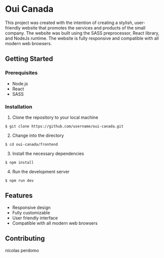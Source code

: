 
# Oui Canada

This project was created with the intention of creating a stylish, user-friendly website that promotes the services and products of the small company. The website was built using the SASS preprocessor, React library, and NodeJs runtime. The website is fully responsive and compatible with all modern web browsers.

## Getting Started

### Prerequisites

- Node.js
- React
- SASS 

### Installation

1. Clone the repository to your local machine

```
$ git clone https://github.com/username/oui-canada.git
```

2. Change into the directory

```
$ cd oui-canada/frontend
```

3. Install the necessary dependencies

```
$ npm install
```

4. Run the development server

```
$ npm run dev
```

## Features

- Responsive design
- Fully customizable
- User friendly interface
- Compatible with all modern web browsers

## Contributing

nicolas perdomo
